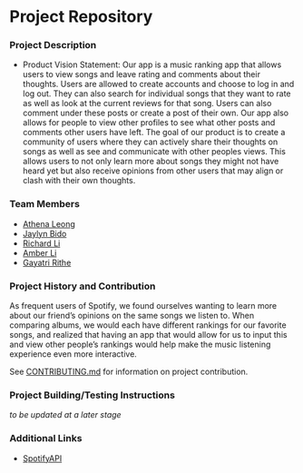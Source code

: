 # Project Repository

### Project Description
- Product Vision Statement: Our app is a music ranking app that allows users to view songs and leave rating and comments about their thoughts. Users are allowed to create accounts and choose to log in and log out. They can also search for individual songs that they want to rate as well as look at the current reviews for that song. Users can also comment under these posts or create a post of their own. Our app also allows for people to view other profiles to see what other posts and comments other users have left. The goal of our product is to create a community of users where they can actively share their thoughts on songs as well as see and communicate with other peoples views. This allows users to not only learn more about songs they might not have heard yet but also receive opinions from other users that may align or clash with their own thoughts.

### Team Members
 - [Athena Leong](https://github.com/aleong2002)
 - [Jaylyn Bido](https://github.com/jaylynb26)
 - [Richard Li](https://github.com/Silver1793)
 - [Amber Li](https://github.com/al6862)
 - [Gayatri Rithe](https://github.com/gayatririthe)

### Project History and Contribution
As frequent users of Spotify, we found ourselves wanting to learn more about our friend’s opinions on the same songs we listen to. When comparing albums, we would each have different rankings for our favorite songs, and realized that having an app that would allow for us to input this and view other people’s rankings would help make the music listening experience even more interactive.

See [CONTRIBUTING.md](./CONTRIBUTING.md) for information on project contribution.

### Project Building/Testing Instructions
*to be updated at a later stage*

### Additional Links
- [SpotifyAPI](https://developer.spotify.com/documentation/web-api)
